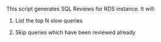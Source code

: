 This script generates SQL Reviews for RDS instance. It will:

1. List the top N slow queries

2. Skip queries which have been reviewed already
